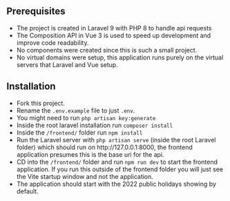 ## Prerequisites
<ul>
    <li>The project is created in Laravel 9 with PHP 8 to handle api requests</li>
    <li>The Composition API in Vue 3 is used to speed up development and improve code readability.</li>
    <li>No components were created since this is such a small project.</li>
    <li>No virtual domains were setup, this application runs purely on the virtual servers that Laravel and Vue setup.</li>
</ul>

## Installation
<ul>
    <li>Fork this project.</li>
    <li>Rename the <code>.env.example</code> file to just <code>.env</code>.</li>
    <li>You might need to run <code>php artisan key:generate</code></li>
    <li>Inside the root laravel installation run <code>composer install</code></li>
    <li>Inside the <code>/frontend/</code> folder run <code>npm install</code></li>
    <li>Run the Laravel server with <code>php artisan serve</code> (inside the root Laravel folder) which should run on http://127.0.0.1:8000, the frontend application presumes this is the base uri for the api.</li>
    <li>CD into the <code>/frontend/</code> folder and run <code>npm run dev</code> to start the frontend application. If you run this outside of the frontend folder you will just see the Vite startup window and not the application.</li>
    <li>The application should start with the 2022 public holidays showing by default.</li>
</ul>




